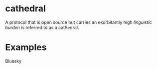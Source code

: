 cathedral
=====

A protocol that is open source but carries an exorbitantly high *linguistic burden* is referred to as a cathedral.

# Examples

Bluesky

